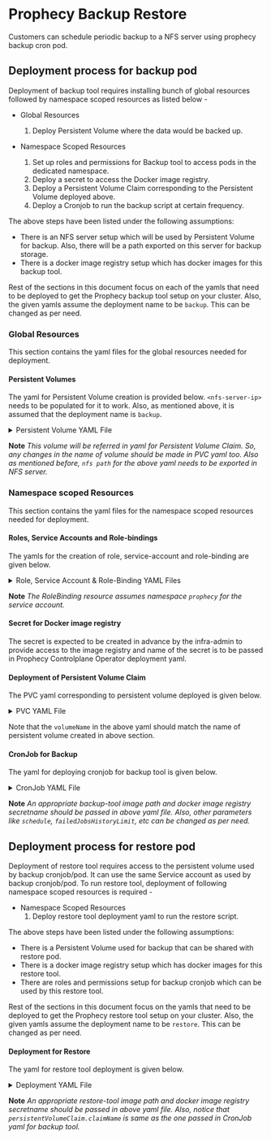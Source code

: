 # Prophecy Backup Restore
Customers can schedule periodic backup to a NFS server using prophecy backup cron pod. 

## Deployment process for backup pod
Deployment of backup tool requires installing bunch of global resources followed by namespace scoped resources as listed below -
* Global Resources
    1. Deploy Persistent Volume where the data would be backed up.

* Namespace Scoped Resources
    1. Set up roles and permissions for Backup tool to access pods in the dedicated namespace.
    2. Deploy a secret to access the Docker image registry.
    3. Deploy a Persistent Volume Claim corresponding to the Persistent Volume deployed above.
    4. Deploy a Cronjob to run the backup script at certain frequency.
    
The above steps have been listed under the following assumptions:
* There is an NFS server setup which will be used by Persistent Volume for backup. Also, there will be a path 
exported on this server for backup storage. 
* There is a docker image registry setup which has docker images for this backup tool.

Rest of the sections in this document focus on each of the yamls that need to be deployed to get the Prophecy backup tool
setup on your cluster. Also, the given yamls assume the deployment name to be `backup`. This can be changed as per need.


### Global Resources
This section contains the yaml files for the global resources needed for deployment.

#### Persistent Volumes
The yaml for Persistent Volume creation is provided below. `<nfs-server-ip>` needs to be populated for it to work.
Also, as mentioned above, it is assumed that the deployment name is `backup`. 

<details><summary>Persistent Volume YAML File</summary>
<p>

```
apiVersion: v1
kind: PersistentVolume
metadata:
  name: backup-volume-prophecy
spec:
  accessModes:
    - ReadWriteMany
  capacity:
    storage: 30Gi
  mountOptions:
    - hard
  nfs:
    path: <exported path on nfs server>
    server: <nfs-server-ip>
  persistentVolumeReclaimPolicy: Retain
  storageClassName: nfs
  volumeMode: Filesystem

```

</p>
</details>

**Note** _This volume will be referred in yaml for Persistent Volume Claim. So, any changes in the name of volume should 
be made in PVC yaml too. Also as mentioned before, `nfs path` for the above yaml needs to be exported in NFS server._

### Namespace scoped Resources
This section contains the yaml files for the namespace scoped resources needed for deployment.

#### Roles, Service Accounts and Role-bindings
The yamls for the creation of role, service-account and role-binding are given below.

<details><summary>Role, Service Account & Role-Binding YAML Files</summary>
<p>

```
kind: Role
apiVersion: rbac.authorization.k8s.io/v1beta1
metadata:
  name: backup
rules:
  - apiGroups: [""]
    resources: ["pods", "pods/log"]
    verbs: ["get", "list"]
  - apiGroups: [""]
    resources: ["pods/exec"]
    verbs: ["create"]

---

apiVersion: v1
kind: ServiceAccount
metadata:
  name: backup
  labels:
    name: backup

---

kind: RoleBinding
apiVersion: rbac.authorization.k8s.io/v1
metadata:
  name: backup
subjects:
  - kind: ServiceAccount
    name: backup
    namespace: prophecy
roleRef:
  kind: Role
  name: backup
  apiGroup: rbac.authorization.k8s.io

```
</p>
</details>

**Note** _The RoleBinding resource assumes namespace `prophecy` for the service account._

#### Secret for Docker image registry

The secret is expected to be created in advance by the infra-admin to provide access to the image registry and 
name of the secret is to be passed in Prophecy Controlplane Operator deployment yaml.

#### Deployment of Persistent Volume Claim
The PVC yaml corresponding to persistent volume deployed is given below.

<details><summary>PVC YAML File</summary>
<p>

```
apiVersion: v1
kind: PersistentVolumeClaim
metadata:
  labels:
    prophecy.io/component: backup
  name: backup-volume-pvc
spec:
  accessModes:
    - ReadWriteMany
  resources:
    requests:
      storage: 10Gi
  storageClassName: nfs
  volumeMode: Filesystem
  volumeName: backup-volume-prophecy
``` 
</p>
</details>

Note that the `volumeName` in the above yaml should match the name of persistent volume created in above section.

#### CronJob for Backup
The yaml for deploying cronjob for backup tool is given below.

<details><summary>CronJob YAML File</summary>
<p>

```
apiVersion: batch/v1beta1
kind: CronJob
metadata:
  name: backup
  namespace: prophecy
spec:
  concurrencyPolicy: Forbid
  failedJobsHistoryLimit: 3
  jobTemplate:
    metadata:
      creationTimestamp: null
    spec:
      template:
        metadata:
          creationTimestamp: null
        spec:
          containers:
            - image: <prophecy-backup-tool-image>:latest
              imagePullPolicy: Always
              name: backup
              resources: {}
              env:
                - name: PGUSER
                  value: sdl
                - name: PGHOST
                  value: postgres
                - name: NAMESPACE
                  valueFrom:
                    fieldRef:
                      fieldPath: metadata.namespace
              volumeMounts:
                - mountPath: /backup
                  name: backup-volume
          dnsPolicy: ClusterFirst
          imagePullSecrets:
            - name: <registry-secret-name>
          serviceAccountName: backup
          restartPolicy: OnFailure
          schedulerName: default-scheduler
          securityContext: {}
          terminationGracePeriodSeconds: 30
          volumes:
            - name: backup-volume
              persistentVolumeClaim:
                claimName: backup-volume-pvc
  schedule: "0 1 * * *"
  startingDeadlineSeconds: 120
  successfulJobsHistoryLimit: 1
  suspend: false

```
</p>
</details>

**Note** _An appropriate backup-tool image path and docker image registry secretname should be passed in above yaml file. Also, 
other parameters like `schedule`, `failedJobsHistoryLimit`, etc can be changed as per need._

## Deployment process for restore pod
Deployment of restore tool requires access to the persistent volume used by backup cronjob/pod. 
It can use the same Service account as used by backup cronjob/pod. To run restore tool, deployment of following
namespace scoped resources is required - 

* Namespace Scoped Resources
    1. Deploy restore tool deployment yaml to run the restore script.
    
The above steps have been listed under the following assumptions:
* There is a Persistent Volume used for backup that can be shared with restore pod.
* There is a docker image registry setup which has docker images for this restore tool.
* There are roles and permissions setup for backup cronjob which can be used by this restore tool.

Rest of the sections in this document focus on the yamls that need to be deployed to get the Prophecy restore tool
setup on your cluster. Also, the given yamls assume the deployment name to be `restore`. This can be changed as per need.

#### Deployment for Restore
The yaml for restore tool deployment is given below.

<details><summary>Deployment YAML File</summary>
<p>

```
apiVersion: apps/v1
kind: Deployment
metadata:
  name: restore
  namespace: prophecy
spec:
  replicas: 1
  selector:
    matchLabels:
      name: restore
  strategy:
    type: Recreate
  template:
    metadata:
      labels:
        name: restore
    spec:
      containers:
        - name: restore
          image: <prophecy-restore-tool-image>:latest
          imagePullPolicy: Always
          resources: {}
          env:
            - name: PGUSER
              value: sdl
            - name: PGHOST
              value: postgres
            - name: NAMESPACE
              valueFrom:
                fieldRef:
                  fieldPath: metadata.namespace
          volumeMounts:
            - mountPath: /backup
              name: backup-volume
      dnsPolicy: ClusterFirst
      imagePullSecrets:
        - name: <registry-secret-name>
      serviceAccountName: backup
      restartPolicy: OnFailure
      schedulerName: default-scheduler
      securityContext: {}
      terminationGracePeriodSeconds: 30
      volumes:
        - name: backup-volume
          persistentVolumeClaim:
            claimName: backup-volume-pvc

```
</p>
</details>

**Note** _An appropriate restore-tool image path and docker image registry secretname should be passed in above yaml file. Also, 
notice that `persistentVolumeClaim.claimName` is same as the one passed in CronJob yaml for backup tool._